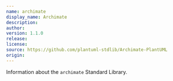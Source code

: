 ```yaml
---
name: archimate
display_name: Archimate
description: 
author: 
version: 1.1.0
release: 
license: 
source: https://github.com/plantuml-stdlib/Archimate-PlantUML
origin: 
---
```


Information about the `archimate` Standard Library.
